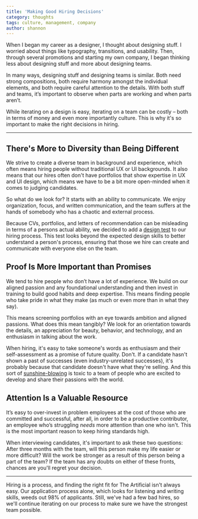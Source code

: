 ```yaml
---
title: 'Making Good Hiring Decisions'
category: thoughts
tags: culture, management, company
author: shannon
---
```



When I began my career as a designer, I thought about designing stuff. I worried about things like typography, transitions, and usability. Then, through several promotions and starting my own company, I began thinking less about designing stuff and more about designing teams.

In many ways, designing stuff and designing teams is similar. Both need strong compositions, both require harmony amongst the individual elements, and both require careful attention to the details. With both stuff and teams, it’s important to observe when parts are working and when parts aren’t.

While iterating on a design is easy, iterating on a team can be costly – both in terms of money and even more importantly culture. This is why it's so important to make the right decisions in hiring.

---

## There's More to Diversity than Being Different

We strive to create a diverse team in background and experience, which often means hiring people without traditional UX or UI backgrounds. It also means that our hires often don't have portfolios that show expertise in UX and UI design, which means we have to be a bit more open-minded when it comes to judging candidates.

So what do we look for? It starts with an ability to communicate. We enjoy organization, focus, and written communication, and the team suffers at the hands of somebody who has a chaotic and external process.

Because CVs, portfolios, and letters of recommendation can be misleading in terms of a persons actual ability, we decided to add a [design test](https://theartificial.com/blog/2017/04/11/design-test.html) to our hiring process. This test looks beyond the expected design skills to better understand a person's process, ensuring that those we hire can create and communicate with everyone else on the team.

## Proof Is More Important than Promises

We tend to hire people who don’t have a lot of experience. We build on our aligned passion and any foundational understanding and then invest in training to build good habits and deep expertise. This means finding people who take pride in what they make (as much or even more than in what they say).

This means screening portfolios with an eye towards ambition and aligned passions. What does this mean tangibly? We look for an orientation towards the details, an appreciation for beauty, behavior, and technology, and an enthusiasm in talking about the work.

When hiring, it's easy to take someone's words as enthusiasm and their self-assessment as a promise of future quality. Don't. If a candidate hasn't shown a past of successes (even industry-unrelated successes), it's probably because that candidate doesn't have what they're selling. And this sort of [sunshine-blowing](http://www.urbandictionary.com/define.php?term=blowing%20sunshine) is toxic to a team of people who are excited to develop and share their passions with the world.

## Attention Is a Valuable Resource

It’s easy to over-invest in problem employees at the cost of those who are committed and successful, after all, in order to be a productive contributor, an employee who’s struggling _needs_ more attention than one who isn't. This is the most important reason to keep hiring standards high.

When interviewing candidates, it's important to ask these two questions: After three months with the team, will this person make my life easier or more difficult? Will the work be stronger as a result of this person being a part of the team? If the team has any doubts on either of these fronts, chances are you'll regret your decision.

---

Hiring is a process, and finding the right fit for The Artificial isn't always easy. Our application process alone, which looks for listening and writing skills, weeds out 98% of applicants. Still, we've had a few bad hires, so we'll continue iterating on our process to make sure we have the strongest team possible.
